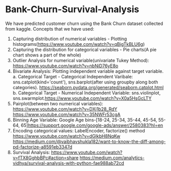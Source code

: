 # Bank-Churn-Survival-Analysis
We have predicted customer churn using the Bank Churn dataset collected from kaggle.
Concepts that we have used:
1. Capturing distribution of numerical variables - Plotting histograms(https://www.youtube.com/watch?v=qBigTkBLU6g)
2. Capturing the distribution for categorical variables - Pie charts(A pie chart shows a part of the whole)
3. Outlier Analysis for numerical variable(univariate Tukey Method): https://www.youtube.com/watch?v=nbNiD76yE8o 
4. Bivariate Analysis: Plotting independent variable against target variable. 
    a. Categorical Target - Categorical Independent Varibale: sns.catplot(kind='count'), sns.barplot(after using groupby along        both categories). https://seaborn.pydata.org/generated/seaborn.catplot.html
    b. Categorical Target - Numerical Independent Variable: sns.violinplot, sns.swarmplot.https://www.youtube.com/watch?v=X0a5HsGcLTY 
5. Pairplot(between two numerical variables): https://www.youtube.com/watch?v=DXj1b28_RdY  
https://www.youtube.com/watch?v=35NWFr53cgA
6. Binning Age Variable: Google Age bins-[18-24, 25-34, 35-44, 45-54, 55-64, 65]https://support.google.com/google-ads/answer/2580383?hl=en
7. Encoding categorical values: LabelEncoder, factorize() method https://www.youtube.com/watch?v=dGIkbH8NqKw https://medium.com/@vaibhavshukla182/want-to-know-the-diff-among-pd-factorize-a8591eb3347d
8. Survival Analysis: https://www.youtube.com/watch?v=fTX8GghbBPc#action=share
https://medium.com/analytics-vidhya/survival-analysis-with-python-fae988ab72cd
